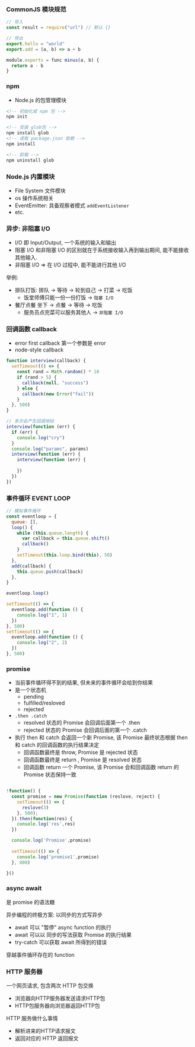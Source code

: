 ### CommonJS 模块规范

```js
// 导入
const result = require("url") // 默认 {}

// 导出
export.hello = "world"
export.add = (a, b) => a + b

module.exports = func minus(a, b) {
  return a - b
}
```

### npm

- Node.js 的包管理模块

```md
<!-- 初始化成 npm 包 -->
npm init

<!-- 安装 glob包 -->
npm install glob
<!-- 读取 package.json 依赖 -->
npm install

<!-- 卸载 -->
npm uninstall glob
```

### Node.js 内置模块

- File System 文件模块
- os 操作系统相关
- EventEmitter: 具备观察者模式 `addEventListener`
- etc.

### 异步: 非阻塞 I/O

- I/O 即 Input/Output, 一个系统的输入和输出
- 阻塞 I/O 和非阻塞 I/O 的区别就在于系统接收输入再到输出期间, 能不能接收其他输入.
- 非阻塞 I/O => 在 I/O 过程中, 能不能进行其他 I/O

举例:

- 排队打饭: 排队 -> 等待 -> 轮到自己 -> 打菜 -> 吃饭
  - 饭堂师傅只能一份一份打饭 -> `阻塞 I/O`
- 餐厅点餐 坐下 -> 点餐 -> 等待 -> 吃饭
  - 服务员点完菜可以服务其他人 -> `非阻塞 I/O`

### 回调函数 callback

- error first callback 第一个参数是 error
- node-style callback

```js
function interview(callback) {
  setTimeout(() => {
    const rand = Math.random() * 10
    if (rand > 5) {
      callback(null, "success")
    } else {
      callback(new Error("fail"))
    }
  }, 500)
}

// 多次会产生回调地狱
interview(function (err) {
  if (err) {
    console.log("cry")
  }
  console.log("params", params)
  interview(function (err) {
    interview(function (err) {
    
    })
  })
})

```

### 事件循环 EVENT LOOP

```js
// 模拟事件循环
const eventloop = {
  queue: [],
  loop() {
    while (this.queue.length) {
      var callback = this.queue.shift()
      callback()
    }
    setTimeout(this.loop.bind(this), 50)
  },
  add(callback) {
    this.queue.push(callback)
  },
}

eventloop.loop()

setTimeout(() => {
  eventloop.add(function () {
    console.log("1", 1)
  })
}, 500)
setTimeout(() => {
  eventloop.add(function () {
    console.log("2", 2)
  })
}, 500)
```

### promise

- 当前事件循环得不到的结果, 但未来的事件循环会给到你结果
- 是一个状态机
  - pending
  - fulfilled/resloved
  - rejected
- `.then .catch`
  - resolved 状态的 Promise 会回调后面第一个 .then
  - rejected 状态的 Promise 会回调后面的第一个 .catch
- 执行 then 和 catch 会返回一个新 Promise, 该 Promise 最终状态根据 then 和 catch 的回调函数的执行结果决定
  - 回调函数最终是 throw, Promise 是 rejected 状态
  - 回调函数最终是 return , Promise 是 resolved 状态
  - 回调函数 return 一个 Promise, 该 Promise 会和回调函数 return 的 Promise 状态保持一致

```js

!function() {
  const promise = new Promise(function (reslove, reject) {
    setTimeout(() => {
      reslove(3)
    }, 500);
  }).then(function(res) {
    console.log('res',res)
  })

  console.log('Promise',promise)
  
  setTimeout(() => {
    console.log('promise1',promise)
  }, 800)

}()
```


### async await

是 promise 的语法糖

异步编程的终极方案: 以同步的方式写异步

- await 可以 "暂停" async function 的执行
- await 可以以 同步的写法获取 Promise 的执行结果
- try-catch 可以获取 await 所得到的错误

穿越事件循环存在的 function


### HTTP 服务器

一个网页请求, 包含两次 HTTP 包交换

- 浏览器向HTTP服务器发送请求HTTP包
- HTTP包服务器向浏览器返回HTTP包


HTTP 服务做什么事情

- 解析进来的HTTP请求报文
- 返回对应的 HTTP 返回报文
